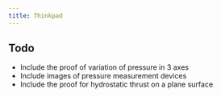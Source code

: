 ```yaml
---
title: Thinkpad
---
```


## Todo

- Include the proof of variation of pressure in 3 axes
- Include images of pressure measurement devices
- Include the proof for hydrostatic thrust on a plane surface
